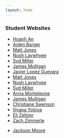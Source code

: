 ```yaml
---
layout: home
---
```


### Student Websites
- [Hoanh An](https://hoanhan101.github.io)
- [Aiden Barger](https://aidenbarger.github.io)
- [Matt Jones](http://www.planecrashinfo.com/lastwords.htm)
- [Nush Laywhyee](https://nushlaywhyee.github.io)
- [Syd Miller](https://sydmiller.github.io)
- [James Mulligan](http://973-eht-namuh-973.com/)
- [Javier Lopez Guevara](https://jlguevara-bennington.github.io)
- [Matt Jones](https://matthewbennington.github.io)
- [Nush Laywhyee](https://nushlaywhyee.github.io)
- [Syd Miller](https://sydmiller.github.io)
- [Anna Monteleone](https://theinternetisfake.github.io)
- [James Mulligan](https://jpmulligan49.github.io)
- [Christiane Swenson](https://xianeswenson.github.io)
- [Iliyana Yotova](https://iyotova95.github.io)
- [Eli Zeltzer](http://worldbirthsanddeaths.com/)
- [Zach Zimmerle](https://zzimmerle.github.io)
<!-- Lopez Guevara, Javier -->
<!-- Monteleone, Anna -->
- [Jackson Moore](https://www.reddit.com/r/f04cb41f154db2f05a4a/)
